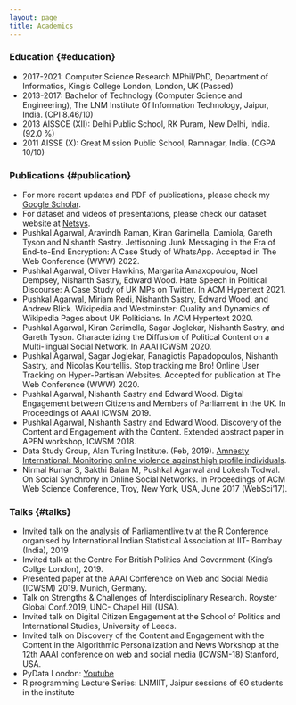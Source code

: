 ```yaml
---
layout: page
title: Academics
---
```


### Education {#education}
- 2017-2021:	Computer Science Research MPhil/PhD,	Department of Informatics, King’s College London, London, UK	(Passed)
- 2013-2017:	Bachelor of Technology (Computer Science and Engineering),	The LNM Institute Of Information Technology, Jaipur, India.	(CPI 8.46/10)
- 2013	AISSCE (XII):	Delhi Public School, RK Puram, New Delhi, India. 	(92.0 %)
- 2011	AISSE (X):	Great Mission Public School, Ramnagar, India.	(CGPA 10/10)

### Publications {#publication}
-	For more recent updates and PDF of publications, please check my [Google Scholar](https://scholar.google.co.uk/citations?user=y3zImYMAAAAJ&hl=en). 
-	For dataset and videos of presentations, please check our dataset website at [Netsys](https://nms.kcl.ac.uk/netsys/datasets/).
- Pushkal Agarwal, Aravindh Raman, Kiran Garimella, Damiola, Gareth Tyson and Nishanth Sastry. Jettisoning Junk Messaging in the Era of End-to-End Encryption: A Case Study of WhatsApp. Accepted in The Web Conference (WWW) 2022.
- Pushkal Agarwal, Oliver Hawkins, Margarita Amaxopoulou, Noel Dempsey, Nishanth Sastry, Edward Wood. Hate Speech in Political Discourse: A Case Study of UK MPs on Twitter. In ACM Hypertext 2021.
-	Pushkal Agarwal, Miriam Redi, Nishanth Sastry, Edward Wood, and Andrew Blick. Wikipedia and Westminster: Quality and Dynamics of Wikipedia Pages about UK Politicians. In ACM Hypertext 2020.
-	Pushkal Agarwal, Kiran Garimella, Sagar Joglekar, Nishanth Sastry, and Gareth Tyson. Characterizing the Diffusion of Political Content on a Multi-lingual Social Network. In AAAI ICWSM 2020.  
-	Pushkal Agarwal, Sagar Joglekar, Panagiotis Papadopoulos, Nishanth Sastry, and Nicolas Kourtellis. Stop tracking me Bro! Online User Tracking on Hyper-Partisan Websites. Accepted for publication at The Web Conference (WWW) 2020.
- Pushkal Agarwal, Nishanth Sastry and Edward Wood. Digital Engagement between Citizens and Members of Parliament in the UK. In Proceedings of AAAI ICWSM 2019. 
-	Pushkal Agarwal, Nishanth Sastry and Edward Wood. Discovery of the Content and Engagement with the Content. Extended abstract paper in APEN workshop, ICWSM 2018.
-	Data Study Group, Alan Turing Institute. (Feb, 2019). [Amnesty International: Monitoring online violence against high profile individuals](https://www.turing.ac.uk/research/publications/data-study-group-final-report-amnesty). 
-	Nirmal Kumar S, Sakthi Balan M, Pushkal Agarwal and Lokesh Todwal. On Social Synchrony in Online Social Networks. In Proceedings of ACM Web Science Conference, Troy, New York, USA, June 2017 (WebSci’17).

### Talks {#talks}
*	Invited talk on the analysis of Parliamentlive.tv at the R Conference organised by International Indian Statistical Association at IIT- Bombay (India), 2019
*	Invited talk at the Centre For British Politics And Government (King’s Collge London), 2019.
*	Presented paper at the AAAI Conference on Web and Social Media (ICWSM) 2019. Munich, Germany. 
*	Talk on Strengths & Challenges of Interdisciplinary Research. Royster Global Conf.2019, UNC- Chapel Hill (USA).
*	Invited talk on Digital Citizen Engagement at the School of Politics and International Studies, University of Leeds.
*	Invited talk on Discovery of the Content and Engagement with the Content in the Algorithmic Personalization and News Workshop at the 12th AAAI conference on web and social media (ICWSM-18) Stanford, USA. 
*	PyData London: [Youtube](https://www.youtube.com/watch?v=fZIjmnzgQmw)
*	R programming Lecture Series: LNMIIT, Jaipur sessions of 60 students in the institute
